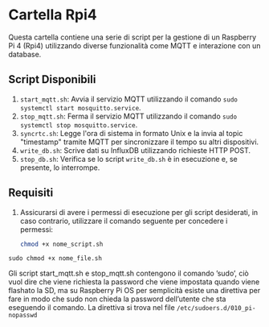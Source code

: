 # Cartella Rpi4

Questa cartella contiene una serie di script per la gestione di un Raspberry Pi 4 (Rpi4) utilizzando diverse funzionalità come MQTT e interazione con un database.

## Script Disponibili

1. `start_mqtt.sh`: Avvia il servizio MQTT utilizzando il comando `sudo systemctl start mosquitto.service`.
2. `stop_mqtt.sh`: Ferma il servizio MQTT utilizzando il comando `sudo systemctl stop mosquitto.service`.
3. `syncrtc.sh`: Legge l'ora di sistema in formato Unix e la invia al topic "timestamp" tramite MQTT per sincronizzare il tempo su altri dispositivi.
4. `write_db.sh`: Scrive dati su InfluxDB utilizzando richieste HTTP POST.
5. `stop_db.sh`: Verifica se lo script `write_db.sh` è in esecuzione e, se presente, lo interrompe.

## Requisiti
1. Assicurarsi di avere i permessi di esecuzione per gli script desiderati, in caso contrario, utilizzare il comando seguente per concedere i permessi:

   ```bash
   chmod +x nome_script.sh

`sudo chmod +x nome_file.sh`

Gli script start_mqtt.sh e stop_mqtt.sh contengono il comando ’sudo’, ciò vuol dire
che viene richiesta la password che viene impostata quando viene flashato la SD,
ma su Raspberry Pi OS per semplicità esiste una direttiva per fare in modo
che sudo non chieda la password dell’utente che sta eseguendo il comando.
La direttiva si trova nel file `/etc/sudoers.d/010_pi-nopasswd`


